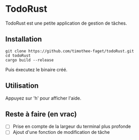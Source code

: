 # TodoRust

TodoRust est une petite application de gestion de tâches.

## Installation

```
git clone https://github.com/timothee-faget/todoRust.git
cd todoRust
cargo build --release
```

Puis éxecutez le binaire créé.

## Utilisation

Appuyez sur 'h' pour afficher l'aide.

## Reste à faire (en vrac)

- [ ] Prise en compte de la largeur du terminal plus profonde
- [ ] Ajout d'une fonction de modification de tâche

